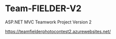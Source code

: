 # Team-FIELDER-V2
ASP.NET MVC Teamwork Project Version 2

https://teamfielderphotocontest2.azurewebsites.net/

